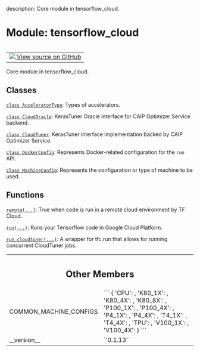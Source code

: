 description: Core module in tensorflow_cloud.

<div itemscope itemtype="http://developers.google.com/ReferenceObject">
<meta itemprop="name" content="tensorflow_cloud" />
<meta itemprop="path" content="Stable" />
<meta itemprop="property" content="COMMON_MACHINE_CONFIGS"/>
<meta itemprop="property" content="__version__"/>
</div>

# Module: tensorflow_cloud

<!-- Insert buttons and diff -->

<table class="tfo-notebook-buttons tfo-api nocontent" align="left">
<td>
  <a target="_blank" href="https://github.com/tensorflow/examples/blob/master/__init__.py">
    <img src="https://www.tensorflow.org/images/GitHub-Mark-32px.png" />
    View source on GitHub
  </a>
</td>
</table>



Core module in tensorflow_cloud.



## Classes

[`class AcceleratorType`](./tensorflow_cloud/AcceleratorType.md): Types of accelerators.

[`class CloudOracle`](./tensorflow_cloud/CloudOracle.md): KerasTuner Oracle interface for CAIP Optimizer Service backend.

[`class CloudTuner`](./tensorflow_cloud/CloudTuner.md): KerasTuner interface implementation backed by CAIP Optimizer Service.

[`class DockerConfig`](./tensorflow_cloud/DockerConfig.md): Represents Docker-related configuration for the `run` API.

[`class MachineConfig`](./tensorflow_cloud/MachineConfig.md): Represents the configuration or type of machine to be used.

## Functions

[`remote(...)`](./tensorflow_cloud/remote.md): True when code is run in a remote cloud environment by TF Cloud.

[`run(...)`](./tensorflow_cloud/run.md): Runs your Tensorflow code in Google Cloud Platform.

[`run_cloudtuner(...)`](./tensorflow_cloud/run_cloudtuner.md): A wrapper for tfc.run that allows for running concurrent CloudTuner jobs.



<!-- Tabular view -->
 <table class="responsive fixed orange">
<colgroup><col width="214px"><col></colgroup>
<tr><th colspan="2"><h2 class="add-link">Other Members</h2></th></tr>

<tr>
<td>
COMMON_MACHINE_CONFIGS<a id="COMMON_MACHINE_CONFIGS"></a>
</td>
<td>
```
{
 'CPU': <tensorflow_cloud.core.machine_config.MachineConfig object at 0x7f7c54469dc0>,
 'K80_1X': <tensorflow_cloud.core.machine_config.MachineConfig object at 0x7f7c5455c460>,
 'K80_4X': <tensorflow_cloud.core.machine_config.MachineConfig object at 0x7f7c5455c520>,
 'K80_8X': <tensorflow_cloud.core.machine_config.MachineConfig object at 0x7f7c53fd9520>,
 'P100_1X': <tensorflow_cloud.core.machine_config.MachineConfig object at 0x7f7c53fd9580>,
 'P100_4X': <tensorflow_cloud.core.machine_config.MachineConfig object at 0x7f7c53fd95e0>,
 'P4_1X': <tensorflow_cloud.core.machine_config.MachineConfig object at 0x7f7c53fd9640>,
 'P4_4X': <tensorflow_cloud.core.machine_config.MachineConfig object at 0x7f7c53fd96a0>,
 'T4_1X': <tensorflow_cloud.core.machine_config.MachineConfig object at 0x7f7c53fd97c0>,
 'T4_4X': <tensorflow_cloud.core.machine_config.MachineConfig object at 0x7f7c53fd9820>,
 'TPU': <tensorflow_cloud.core.machine_config.MachineConfig object at 0x7f7c53fd9880>,
 'V100_1X': <tensorflow_cloud.core.machine_config.MachineConfig object at 0x7f7c53fd9700>,
 'V100_4X': <tensorflow_cloud.core.machine_config.MachineConfig object at 0x7f7c53fd9760>
}
```
</td>
</tr><tr>
<td>
__version__<a id="__version__"></a>
</td>
<td>
`'0.1.13'`
</td>
</tr>
</table>

